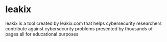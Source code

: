 # leakix
leakix is ​​a tool created by leakix.com that helps cybersecurity researchers contribute against cybersecurity problems presented by thousands of pages all for educational purposes
